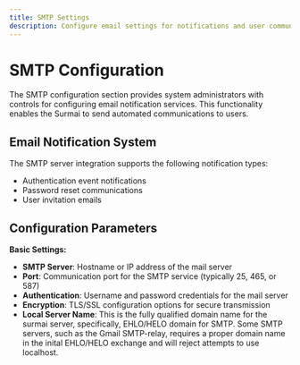 ```yaml
---
title: SMTP Settings
description: Configure email settings for notifications and user communications
---
```


# SMTP Configuration

The SMTP configuration section provides system administrators with controls for configuring email notification services.
This functionality enables the Surmai to send automated communications to users.

## Email Notification System

The SMTP server integration supports the following notification types:

- Authentication event notifications
- Password reset communications
- User invitation emails

## Configuration Parameters

**Basic Settings:**

- **SMTP Server**: Hostname or IP address of the mail server
- **Port**: Communication port for the SMTP service (typically 25, 465, or 587)
- **Authentication**: Username and password credentials for the mail server
- **Encryption**: TLS/SSL configuration options for secure transmission
- **Local Server Name**: This is the fully qualified domain name for the surmai server, specifically, EHLO/HELO domain for SMTP. Some SMTP servers, such as the Gmail SMTP-relay, requires a proper domain name in the inital EHLO/HELO exchange and will reject attempts to use localhost.
